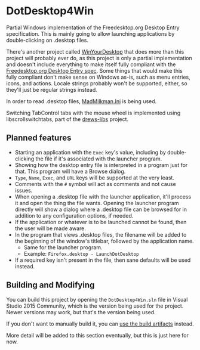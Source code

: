 # DotDesktop4Win
Partial Windows implementation of the Freedesktop.org Desktop Entry specification. This is mainly going to allow launching applications by double-clicking on .desktop files.

There's another project called [WinYourDesktop](https://github.com/dd86k/WinYourDesktop) that does more than this project will probably ever do, as this project is only a partial implementation and doesn't include everything to make itself fully compliant with the [Freedesktop.org Desktop Entry spec](https://specifications.freedesktop.org/desktop-entry-spec/desktop-entry-spec-latest.html). Some things that would make this fully compliant don't make sense on Windows as-is, such as menu entries, icons, and actions. Locale strings probably won't be supported, either, so they'll just be regular strings instead.

In order to read .desktop files, [MadMilkman.Ini](https://github.com/MarioZ/MadMilkman.Ini) is being used.

Switching TabControl tabs with the mouse wheel is implemented using libscrollswitchtabs, part of the [drews-libs](https://github.com/DrewNaylor/drews-libs) project.

## Planned features
- Starting an application with the `Exec` key's value, including by double-clicking the file if it's associated with the launcher program.
- Showing how the desktop entry file is interpreted in a program just for that. This program will have a Browse dialog.
- `Type`, `Name`, `Exec`, and `URL` keys will be supported at the very least.
- Comments with the `#` symbol will act as comments and not cause issues.
- When opening a .desktop file with the launcher application, it'll process it and open the thing the file wants. Opening the launcher program directly will show a dialog where a .desktop file can be browsed for in addition to any configuration options, if needed.
- If the application or whatever is to be launched cannot be found, then the user will be made aware.
- In the program that views .desktop files, the filename will be added to the beginning of the window's titlebar, followed by the application name.
  - Same for the launcher program.
  - Example: `Firefox.desktop - LaunchDotDesktop`
- If a required key isn't present in the file, then sane defaults will be used instead.

## Building and Modifying

You can build this project by opening the `DotDesktop4Win.sln` file in Visual Studio 2015 Community, which is the version being used for the project. Newer versions may work, but that's the version being used.

If you don't want to manually build it, you can [use the build artifacts](https://ci.appveyor.com/project/DrewNaylor/dotdesktop4win/build/artifacts) instead.

More detail will be added to this section eventually, but this is just here for now.
